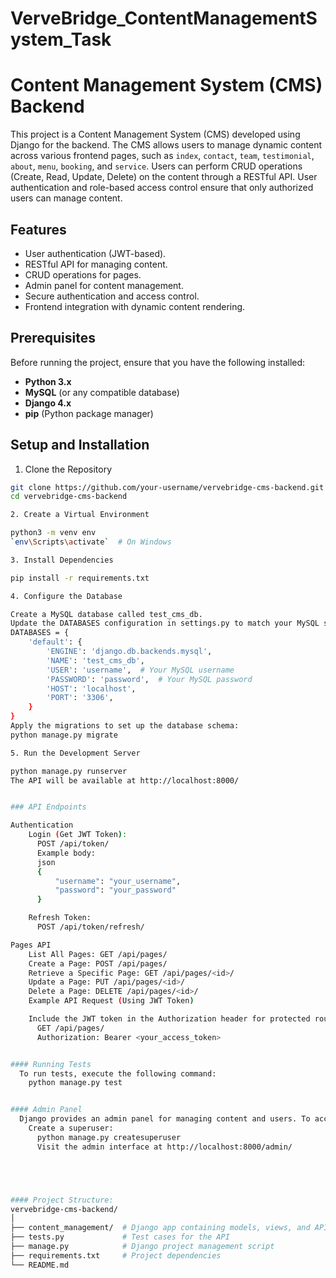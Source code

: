 # VerveBridge_ContentManagementSystem_Task

# Content Management System (CMS) Backend

This project is a Content Management System (CMS) developed using Django for the backend. The CMS allows users to manage dynamic content across various frontend pages, such as `index`, `contact`, `team`, `testimonial`, `about`, `menu`, `booking`, and `service`. Users can perform CRUD operations (Create, Read, Update, Delete) on the content through a RESTful API. User authentication and role-based access control ensure that only authorized users can manage content.

## Features

- User authentication (JWT-based).
- RESTful API for managing content.
- CRUD operations for pages.
- Admin panel for content management.
- Secure authentication and access control.
- Frontend integration with dynamic content rendering.

## Prerequisites

Before running the project, ensure that you have the following installed:

- **Python 3.x**
- **MySQL** (or any compatible database)
- **Django 4.x**
- **pip** (Python package manager)

## Setup and Installation

1. Clone the Repository

```bash
git clone https://github.com/your-username/vervebridge-cms-backend.git
cd vervebridge-cms-backend

2. Create a Virtual Environment

python3 -m venv env
`env\Scripts\activate`  # On Windows

3. Install Dependencies

pip install -r requirements.txt

4. Configure the Database

Create a MySQL database called test_cms_db.
Update the DATABASES configuration in settings.py to match your MySQL setup:
DATABASES = {
    'default': {
        'ENGINE': 'django.db.backends.mysql',
        'NAME': 'test_cms_db',
        'USER': 'username',  # Your MySQL username
        'PASSWORD': 'password',  # Your MySQL password
        'HOST': 'localhost',
        'PORT': '3306',
    }
}
Apply the migrations to set up the database schema:
python manage.py migrate

5. Run the Development Server

python manage.py runserver
The API will be available at http://localhost:8000/


### API Endpoints

Authentication
    Login (Get JWT Token):
      POST /api/token/
      Example body:
      json
      {
          "username": "your_username",
          "password": "your_password"
      }

    Refresh Token:
      POST /api/token/refresh/

Pages API
    List All Pages: GET /api/pages/
    Create a Page: POST /api/pages/
    Retrieve a Specific Page: GET /api/pages/<id>/
    Update a Page: PUT /api/pages/<id>/
    Delete a Page: DELETE /api/pages/<id>/
    Example API Request (Using JWT Token)

    Include the JWT token in the Authorization header for protected routes:
      GET /api/pages/
      Authorization: Bearer <your_access_token>


#### Running Tests
  To run tests, execute the following command:
    python manage.py test


#### Admin Panel
  Django provides an admin panel for managing content and users. To access the admin panel:
    Create a superuser:
      python manage.py createsuperuser
      Visit the admin interface at http://localhost:8000/admin/





#### Project Structure:
vervebridge-cms-backend/
│
├── content_management/  # Django app containing models, views, and APIs
├── tests.py             # Test cases for the API
├── manage.py            # Django project management script
├── requirements.txt     # Project dependencies
└── README.md          
